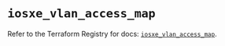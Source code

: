 # `iosxe_vlan_access_map`

Refer to the Terraform Registry for docs: [`iosxe_vlan_access_map`](https://registry.terraform.io/providers/ciscodevnet/iosxe/0.9.3/docs/resources/vlan_access_map).
